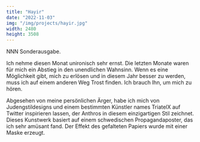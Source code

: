 ```yaml
---
title: "Hayir"
date: "2022-11-03"
img: "/img/projects/hayir.jpg"
width: 2480
height: 3508
---
```


NNN Sonderausgabe.

Ich nehme diesen Monat unironisch sehr ernst. Die letzten Monate waren für mich ein Abstieg in den unendlichen Wahnsinn. Wenn es eine Möglichkeit gibt, mich zu erlösen und in diesem Jahr besser zu werden, muss ich auf einem anderen Weg Trost finden. Ich brauch Ihn, um mich zu hören.

Abgesehen von meine persönlichen Ärger, habe ich mich von Judengstildesigns und einem bestimmten Künstler names TriatelX auf Twitter inspirieren lassen, der Anthros in diesem einzigartigen Stil zeichnet. Dieses Kunstwerk basiert auf einem schwedischen Propagandaposter, das ich sehr amüsant fand. Der Effekt des gefalteten Papiers wurde mit einer Maske erzeugt.
